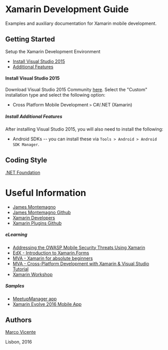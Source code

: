 # Xamarin Development Guide

Examples and auxiliary documentation for Xamarin mobile development.

## Getting Started ##
Setup the Xamarin Development Environment

* [Install Visual Studio 2015](#visual_studio_setup)
* [Additional Features](#visual_studio_additional_setup)


<a name="visual_studio_setup"></a>
#### Install Visual Studio 2015 ####
Download Visual Studio 2015 Community [here](https://www.visualstudio.com/downloads/download-visual-studio-vs).
Select the "Custom" installation type and select the following option:
- Cross Platform Mobile Development `>` C#/.NET (Xamarin)

<a name="visual_studio_additional_setup"></a>
##### Install Additional Features #####
After installing Visual Studio 2015, you will also need to install the following:
  - Android SDKs -- you can install these via `Tools > Android > Android SDK Manager`.

## Coding Style ##
[.NET Foundation](https://github.com/dotnet/corefx/blob/master/Documentation/coding-guidelines/coding-style.md)

Useful Information
=================
- [James Montemagno](http://motzcod.es/)
- [James Montemagno Github](https://github.com/jamesmontemagno)
- [Xamarin Developers](https://developer.xamarin.com/)
- [Xamarin Plugins Github](https://github.com/xamarin/plugins)

##### eLearning #####
- [Addressing the OWASP Mobile Security Threats Using Xamarin](https://evolve.xamarin.com/session/56e1ff1efd00c0253cae339e)
- [EdX - Introduction to Xamarin.Forms](https://courses.edx.org/courses/course-v1:Microsoft+DEV215x+1T2016/info)
- [MVA - Xamarin for absolute beginners](https://mva.microsoft.com/en-US/training-courses/xamarin-for-absolute-beginners-16182?l=fPHWqptJC_5705846048)
- [MVA - Cross-Platform Development with Xamarin & Visual Studio Tutorial](https://www.youtube.com/watch?v=LaSPkLJOMlo)
- [Xamarin Workshop](https://github.com/XamCommunityWorkshop/SessionsApp)

##### Samples #####
- [MeetupManager app](https://github.com/jamesmontemagno/MeetupManager)
- [Xamarin Evolve 2016 Mobile App](https://github.com/xamarinhq/app-evolve)

## Authors ##

[Marco Vicente](https://twitter.com/h_markov_m)

Lisbon, 2016
